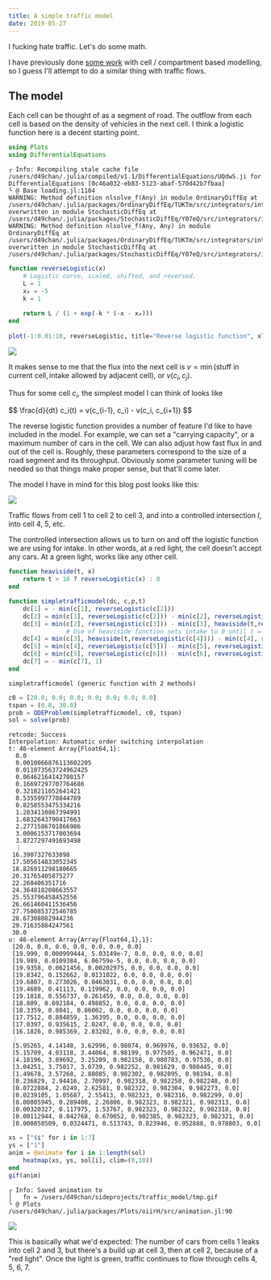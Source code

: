 ```yaml
---
title: A simple traffic model
date: 2019-05-27
---
```




I fucking hate traffic. Let's do some math.

I have previously done [some work](/projects/auxin-pattern/) with cell / compartment based modelling, so I guess I'll attempt to do a similar thing with traffic flows.

## The model

Each cell can be thought of as a segment of road. The outflow from each cell is based on the density of vehicles in the next cell. I think a logistic function here is a decent starting point.


```julia
using Plots
using DifferentialEquations
```

    ┌ Info: Recompiling stale cache file /users/d49chan/.julia/compiled/v1.1/DifferentialEquations/UQdwS.ji for DifferentialEquations [0c46a032-eb83-5123-abaf-570d42b7fbaa]
    └ @ Base loading.jl:1184
    WARNING: Method definition nlsolve_f(Any) in module OrdinaryDiffEq at /users/d49chan/.julia/packages/OrdinaryDiffEq/TUKTm/src/integrators/integrator_utils.jl:359 overwritten in module StochasticDiffEq at /users/d49chan/.julia/packages/StochasticDiffEq/Y07eQ/src/integrators/integrator_utils.jl:340.
    WARNING: Method definition nlsolve_f(Any, Any) in module OrdinaryDiffEq at /users/d49chan/.julia/packages/OrdinaryDiffEq/TUKTm/src/integrators/integrator_utils.jl:358 overwritten in module StochasticDiffEq at /users/d49chan/.julia/packages/StochasticDiffEq/Y07eQ/src/integrators/integrator_utils.jl:339.



```julia
function reverseLogistic(x)
    # Logistic curve, scaled, shifted, and reversed.
    L = 1
    x₀ = -5
    k = 1
    
    return L / (1 + exp(-k * (-x - x₀)))
end
    
plot(-1:0.01:10, reverseLogistic, title="Reverse logistic function", xlabel="Number of cars in cell", ylabel="Acceptable intake")
```


<img src="/images/simple-traffic-model/output_3_0.png" />


It makes sense to me that the flux into the next cell is $v = \min(\text{stuff in current cell}, \text{intake allowed by adjacent cell})$, or  $v(c_i, c_j)$.

Thus for some cell $c_i$, the simplest model I can think of looks like

<div>
$$
\frac{d}{dt} c_i(t) = v(c_{i-1}, c_i) - v(c_i, c_{i+1})
$$
</div>

The reverse logistic function provides a number of feature I'd like to have included in the model. For example, we can set a "carrying capacity", or a maximum number of cars in the cell. We can also adjust how fast flux in and out of the cell is. Roughly, these parameters correspond to the size of a road segment and its throughput. Obviously some parameter tuning will be needed so that things make proper sense, but that'll come later.

The model I have in mind for this blog post looks like this:

![](/images/simple-traffic-model/model.png)

Traffic flows from cell 1 to cell 2 to cell 3, and into a controlled intersection $I$, into cell 4, 5, etc.

The controlled intersection allows us to turn on and off the logistic function we are using for intake. In other words, at a red light, the cell doesn't accept any cars. At a green light, works like any other cell.


```julia
function heaviside(t, x)
    return t > 10 ? reverseLogistic(x) : 0
end

function simpletrafficmodel(dc, c,p,t)
    dc[1] = - min(c[1], reverseLogistic(c[2]))
    dc[2] = min(c[1], reverseLogistic(c[2])) - min(c[2], reverseLogistic(c[3]))
    dc[3] = min(c[2], reverseLogistic(c[3])) - min(c[3], heaviside(t,reverseLogistic(c[4])))
                # Use of heaviside function sets intake to 0 until t = 10
    dc[4] = min(c[3], heaviside(t,reverseLogistic(c[4]))) - min(c[4], reverseLogistic(c[5]))
    dc[5] = min(c[4], reverseLogistic(c[5])) - min(c[5], reverseLogistic(c[6]))
    dc[6] = min(c[5], reverseLogistic(c[6])) - min(c[6], reverseLogistic(c[7]))
    dc[7] = - min(c[7], 1)
end
```




    simpletrafficmodel (generic function with 2 methods)




```julia
c0 = [20.0; 0.0; 0.0; 0.0; 0.0; 0.0; 0.0]
tspan = (0.0, 30.0)
prob = ODEProblem(simpletrafficmodel, c0, tspan)
sol = solve(prob)
```




    retcode: Success
    Interpolation: Automatic order switching interpolation
    t: 46-element Array{Float64,1}:
      0.0                  
      0.0010066876113602205
      0.011073563724962425 
      0.06462164142708157  
      0.16697297707764686  
      0.3218211052641421   
      0.5355997770844789   
      0.8258553475334216   
      1.2034110867394991   
      1.6832643790417663   
      2.2771586701866986   
      3.0006153717003694   
      3.8727297491693498   
      ⋮                    
     16.3907327633898      
     17.505614833052345    
     18.826911298180665    
     20.31765405875277     
     22.268406351716       
     24.364818208663557    
     25.553796458452556    
     26.661460411536456    
     27.750085372546785    
     28.67308082944236     
     29.71635884247561     
     30.0                  
    u: 46-element Array{Array{Float64,1},1}:
     [20.0, 0.0, 0.0, 0.0, 0.0, 0.0, 0.0]                                 
     [19.999, 0.000999444, 5.03149e-7, 0.0, 0.0, 0.0, 0.0]                
     [19.989, 0.0109384, 6.06759e-5, 0.0, 0.0, 0.0, 0.0]                  
     [19.9358, 0.0621456, 0.00202975, 0.0, 0.0, 0.0, 0.0]                 
     [19.8342, 0.152662, 0.0131022, 0.0, 0.0, 0.0, 0.0]                   
     [19.6807, 0.273026, 0.0463031, 0.0, 0.0, 0.0, 0.0]                   
     [19.4689, 0.41113, 0.119962, 0.0, 0.0, 0.0, 0.0]                     
     [19.1818, 0.556737, 0.261459, 0.0, 0.0, 0.0, 0.0]                    
     [18.809, 0.692184, 0.498852, 0.0, 0.0, 0.0, 0.0]                     
     [18.3359, 0.8041, 0.86002, 0.0, 0.0, 0.0, 0.0]                       
     [17.7512, 0.884859, 1.36395, 0.0, 0.0, 0.0, 0.0]                     
     [17.0397, 0.935615, 2.0247, 0.0, 0.0, 0.0, 0.0]                      
     [16.1826, 0.985369, 2.83202, 0.0, 0.0, 0.0, 0.0]                     
     ⋮                                                                    
     [5.95265, 4.14148, 3.62996, 0.98074, 0.969976, 0.93652, 0.0]         
     [5.15709, 4.03118, 3.44064, 0.98199, 0.977505, 0.962471, 0.0]        
     [4.18196, 3.89692, 3.25209, 0.982158, 0.980783, 0.97536, 0.0]        
     [3.04251, 3.75017, 3.0739, 0.982252, 0.981629, 0.980445, 0.0]        
     [1.49678, 3.57268, 2.88085, 0.982302, 0.982095, 0.98194, 0.0]        
     [0.236829, 2.94416, 2.70997, 0.982318, 0.982258, 0.982248, 0.0]      
     [0.0722884, 2.0249, 2.62581, 0.982322, 0.982304, 0.982273, 0.0]      
     [0.0239105, 1.05687, 2.55413, 0.982323, 0.982316, 0.982299, 0.0]     
     [0.00805945, 0.289408, 2.26806, 0.982323, 0.982321, 0.982313, 0.0]   
     [0.00320327, 0.117975, 1.53767, 0.982323, 0.982322, 0.982318, 0.0]   
     [0.00112944, 0.042768, 0.670052, 0.902385, 0.982323, 0.982321, 0.0]  
     [0.000850509, 0.0324471, 0.513743, 0.823946, 0.952888, 0.978803, 0.0]




```julia
xs = ["$i" for i in 1:7]
ys = ["1"]
anim = @animate for i in 1:length(sol)
    heatmap(xs, ys, sol[i], clim=(0,10))
end
gif(anim)
```

    ┌ Info: Saved animation to 
    │   fn = /users/d49chan/sideprojects/traffic_model/tmp.gif
    └ @ Plots /users/d49chan/.julia/packages/Plots/oiirH/src/animation.jl:90



<img src="/images/simple-traffic-model/traffic.gif" />

This is basically what we'd expected: The number of cars from cells 1 leaks into cell 2 and 3, but there's a build up at cell 3, then at cell 2, because of a "red light". Once the light is green, traffic continues to flow through cells 4, 5, 6, 7.

